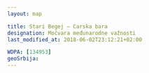```yaml
---
layout: map

title: Stari Begej – Carska bara
designation: Močvara međunarodne važnosti
last_modified_at: 2018-06-02T23:12:21+02:00

WDPA: [134953]
geoSrbija:
---
```

